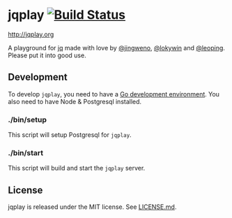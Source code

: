 jqplay [![Build Status](https://travis-ci.org/jingweno/jqplay.svg?branch=master)](https://travis-ci.org/jingweno/jqplay)
======

http://jqplay.org

A playground for [jq](https://github.com/stedolan/jq) made with love by [@jingweno](https://github.com/jingweno), [@lokywin](https://github.com/lokywin) and [@leoping](https://github.com/leoping).
Please put it into good use.

Development
-----------

To develop `jqplay`, you need to have a [Go development environment](http://golang.org/doc/install).
You also need to have Node & Postgresql installed.

### ./bin/setup

This script will setup Postgresql for `jqplay`.

### ./bin/start

This script will build and start the `jqplay` server.

License
-------

jqplay is released under the MIT license. See [LICENSE.md](https://github.com/jingweno/jqplay/blob/master/LICENSE.md).
